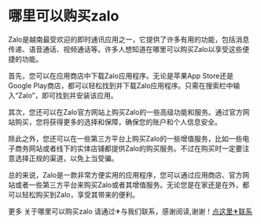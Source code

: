 # 哪里可以购买zalo

Zalo是越南最受欢迎的即时通讯应用之一，它提供了许多有用的功能，包括消息传递、语音通话、视频通话等。许多人想知道在哪里可以购买Zalo以享受这些便捷的功能。

首先，您可以在应用商店中下载Zalo应用程序。无论是苹果App Store还是Google Play商店，都可以轻松找到并下载Zalo应用程序。只需在搜索栏中输入“Zalo”，即可找到并安装该应用。

其次，您还可以在Zalo官方网站上购买Zalo的一些高级功能和服务。通过官方网站购买，您将获得更多的选择和保障，确保您的账户和个人信息安全。

除此之外，您还可以在一些第三方平台上购买Zalo的一些增值服务，比如一些电子商务网站或者线下的实体店铺都提供Zalo的购买服务。不过在购买时一定要注意选择正规的渠道，以免上当受骗。

总的来说，Zalo是一款非常方便实用的应用程序，您可以通过应用商店、官方网站或者一些第三方平台来购买Zalo或者其增值服务。无论您是在家还是在外，都可以轻松购买到Zalo，享受其带来的便利。

更多 关于哪里可以购买zalo 请通过✈与我们联系，感谢阅读,谢谢！[点这里✈联系](https://acc.k02.cc)